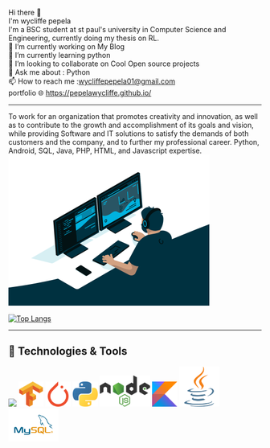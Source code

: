
Hi there 👋
<br>
I'm wycliffe pepela
 <br>
I'm a BSC student at st paul's university in Computer Science and Engineering, currently doing my thesis on RL.
<br>
🔭 I’m currently working on My Blog
<br>
🌱 I’m currently learning python
<br>
👯 I’m looking to collaborate on Cool Open source projects
<br>
💬 Ask me about : Python 
<br>
📫 How to reach me :wycliffepepela01@gmail.com
<br>
portfolio
🌐 https://pepelawycliffe.github.io/
<br>
<hr>
To work for an organization that promotes creativity and innovation, as well as to contribute to the growth and accomplishment of its goals and vision, while providing Software and IT solutions to satisfy the demands of both customers and the company, and to further my professional career. Python, Android, SQL, Java, PHP, HTML, and Javascript expertise.
<br>
<img src="https://github.com/pepelawycliffe/pepelawycliffe/blob/main/code.gif" width="400">


[![Top Langs](https://github-readme-stats.vercel.app/api/top-langs/?username=pepelawycliffe&layout=compact&theme=gruvbox)](https://github.com/pepelawycliffe/github-readme-stats)

---

## 🔧 Technologies & Tools
<a href="https://laravel.com" target="_blank"><img src="https://raw.githubusercontent.com/laravel/art/master/logo-lockup/5%20SVG/2%20CMYK/1%20Full%20Color/laravel-logolockup-cmyk-red.svg" width="200"></a>
<a href="https://laravel.com" target="_blank"><img src="https://github.com/pepelawycliffe/pepelawycliffe/blob/main/tensorflow-icon.svg" width="50"></a>
<a href="https://laravel.com" target="_blank"><img src="https://github.com/pepelawycliffe/pepelawycliffe/blob/main/pytorch-icon.svg" width="50"></a>
<a href="https://laravel.com" target="_blank"><img src="https://github.com/pepelawycliffe/pepelawycliffe/blob/main/python-seeklogo.com.svg" width="50"></a>
<a href="https://laravel.com" target="_blank"><img src="https://github.com/pepelawycliffe/pepelawycliffe/blob/main/nodejs-seeklogo.com.svg" width="100"></a>
<a href="https://laravel.com" target="_blank"><img src="https://github.com/pepelawycliffe/pepelawycliffe/blob/main/kotlin-1.svg" width="50"></a>
<a href="https://laravel.com" target="_blank"><img src="https://github.com/pepelawycliffe/pepelawycliffe/blob/main/java-icon.svg" width="80"></a>
<a href="https://laravel.com" target="_blank"><img src="https://github.com/pepelawycliffe/pepelawycliffe/blob/main/MySQL-Logo.wine.svg" width="100"></a>



<!-- ![](https://img.shields.io/badge/OS-Windows-informational?style=flat&logo=Windows&logoColor=white&color=2bbc8a)
![](https://img.shields.io/badge/Editor-vscode-informational?style=flat&logo=visual-studio-code&logoColor=white&color=2bbc8a)
![](https://img.shields.io/badge/Code-Python-informational?style=flat&logo=python&logoColor=white&color=2bbc8a)
![](https://img.shields.io/badge/Code-JavaScript-informational?style=flat&logo=javascript&logoColor=white&color=2bbc8a)
![](https://img.shields.io/badge/Code-Java-informational?style=flat&logo=java&logoColor=white&color=2bbc8a)
![](https://img.shields.io/badge/Shell-Bash-informational?style=flat&logo=gnu-bash&logoColor=white&color=2bbc8a)

![](https://img.shields.io/badge/Tools-TensorFlow-informational?style=flat&logo=TensorFlow&logoColor=white&color=2bbc8a)
![](https://img.shields.io/badge/Tools-Pytorch-informational?style=flat&logo=Pytorch&logoColor=white&color=2bbc8a)
![](https://img.shields.io/badge/Tools-NodeJS-informational?style=flat&logo=Node.js&logoColor=white&color=2bbc8a)
![](https://img.shields.io/badge/Tools-PostgreSQL-informational?style=flat&logo=postgresql&logoColor=white&color=2bbc8a)
<br /> -->
<br />





